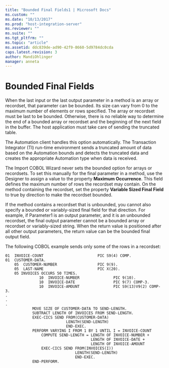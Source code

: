 ```yaml
---
title: "Bounded Final Fields1 | Microsoft Docs"
ms.custom: ""
ms.date: "10/13/2017"
ms.prod: "host-integration-server"
ms.reviewer: ""
ms.suite: ""
ms.tgt_pltfrm: ""
ms.topic: "article"
ms.assetid: ddc839de-ad90-42f9-8660-5d9784dc0cda
caps.latest.revision: 3
author: MandiOhlinger
manager: anneta
---
```

# Bounded Final Fields
When the last input or the last output parameter in a method is an array or recordset, that parameter can be bounded. Its size can vary from 0 to the maximum number of elements or rows specified. The array or recordset must be last to be bounded. Otherwise, there is no reliable way to determine the end of a bounded array or recordset and the beginning of the next field in the buffer. The host application must take care of sending the truncated table.  
  
 The Automation client handles this option automatically. The Transaction Integrator (TI) run-time environment sends a truncated amount of data based on the Automation bounds and detects the truncated data and creates the appropriate Automation type when data is received.  
  
 The Import COBOL Wizard never sets the bounded option for arrays or recordsets. To set this manually for the final parameter in a method, use the Designer to assign a value to the property **Maximum Occurrence**. This field defines the maximum number of rows the recordset may contain. On the method containing the recordset, set the property **Variable Sized Final Field** to true by direction to make the recordset bounded.  
  
 If the method contains a recordset that is unbounded, you cannot also specify a bounded or variably-sized final field for that direction. For example, if Parameter1 is an output parameter, and it is an unbounded recordset, the final output parameter cannot be a bounded array or recordset or variably-sized string. When the return value is positioned after all other output parameters, the return value can be the bounded final output field.  
  
 The following COBOL example sends only some of the rows in a recordset:  
  
```  
01  INVOICE-COUNT                        PIC S9(4) COMP.  
01  CUSTOMER-DATA.  
    05  CUSTOMER-NUMBER                  PIC 9(9).  
    05  LAST-NAME                        PIC X(20).  
    05 INVOICES OCCURS 50 TIMES.  
               10  INVOICE-NUMBER               PIC 9(10).  
               10  INVOICE-DATE                 PIC 9(7) COMP-3.  
               10  INVOICE-AMOUNT               PIC S9(13)V9(2) COMP-3.  
.  
.  
.  
            MOVE SIZE OF CUSTOMER-DATA TO SEND-LENGTH.  
            SUBTRACT LENGTH OF INVOICES FROM SEND-LENGTH.  
            EXEC-CICS SEND FROM(CUSTOMER-DATA)  
                           LENGTH(SEND-LENGTH)  
                           END-EXEC.  
            PERFORM VARYING I FROM 1 BY 1 UNTIL I = INVOICE-COUNT  
                COMPUTE SEND-LENGTH = LENGTH OF INVOICE-NUMBER +  
                                      LENGTH OF INVOICE-DATE +  
                                      LENGTH OF INVOICE-AMOUNT  
                EXEC-CICS SEND FROM(INVOICES(I))  
                               LENGTH(SEND-LENGTH)  
                               END-EXEC.  
            END-PERFORM.  
  
```